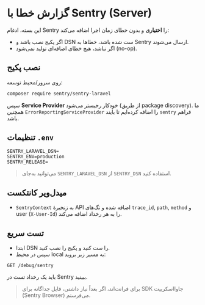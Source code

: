 # گزارش خطا با Sentry (Server)

این بسته، ادغام Sentry را **اختیاری** و بدون خطای زمان اجرا اضافه می‌کند:
- اگر پکیج نصب باشد و DSN ست شده باشد، خطاها به Sentry ارسال می‌شوند.
- اگر نباشد، هیچ خطای اضافه‌ای تولید نمی‌شود (no-op).

## نصب پکیج
روی سرور/محیط توسعه:
```bash
composer require sentry/sentry-laravel
```

سپس **Service Provider** خودکار رجیستر می‌شود (از طریق package discovery). ما همچنین `ErrorReportingServiceProvider` را اضافه کرده‌ایم تا بایند `sentry` فراهم باشد.

## تنظیمات `.env`
```
SENTRY_LARAVEL_DSN=
SENTRY_ENV=production
SENTRY_RELEASE=
```
> می‌توانید به‌جای `SENTRY_LARAVEL_DSN` از `SENTRY_DSN` استفاده کنید.

## میدل‌ویر کانتکست
- `SentryContext` به زنجیرهٔ API اضافه شده و تگ‌های `trace_id`, `path`, `method` و user (`X-User-Id`) را به هر رخداد اضافه می‌کند.

## تست سریع
- ابتدا DSN را ست کنید و پکیج را نصب کنید.
- سپس در محیط local به مسیر زیر بروید:
```
GET /debug/sentry
```
باید یک رخداد تست در Sentry ببینید.

> برای فرانت‌اند، اگر بعداً نیاز داشتی، فایل جداگانه برای SDK جاوااسکریپت (Sentry Browser) می‌فرستم.
